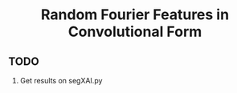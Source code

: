 # <center> Random Fourier Features in Convolutional Form </center>


## TODO 
1. Get results on segXAI.py